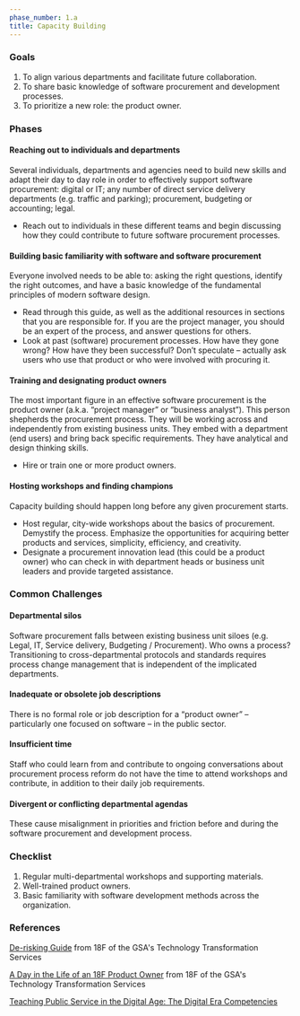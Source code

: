 ```yaml
---
phase_number: 1.a
title: Capacity Building
---
```


### Goals

1. To align various departments and facilitate future collaboration.
2. To share basic knowledge of software procurement and development processes.
3. To prioritize a new role: the product owner.

### Phases

#### Reaching out to individuals and departments

Several individuals, departments and agencies need to build new skills and adapt their day to day role in order to effectively support software procurement: digital or IT; any number of direct service delivery departments (e.g. traffic and parking); procurement, budgeting or accounting; legal.

- Reach out to individuals in these different teams and begin discussing how they could contribute to future software procurement processes.

#### Building basic familiarity with software and software procurement

Everyone involved needs to be able to: asking the right questions, identify the right outcomes, and have a basic knowledge of the fundamental principles of modern software design.

- Read through this guide, as well as the additional resources in sections that you are responsible for. If you are the project manager, you should be an expert of the process, and answer questions for others.
- Look at past (software) procurement processes. How have they gone wrong? How have they been successful? Don’t speculate – actually ask users who use that product or who were involved with procuring it.

#### Training and designating product owners

The most important figure in an effective software procurement is the product owner (a.k.a.
“project manager” or “business analyst”).
This person shepherds the procurement process.
They will be working across and independently from existing business units.
They embed with a department (end users) and bring back specific requirements.
They have analytical and design thinking skills.

- Hire or train one or more product owners.

#### Hosting workshops and finding champions

Capacity building should happen long before any given procurement starts.

- Host regular, city-wide workshops about the basics of procurement. Demystify the process. Emphasize the opportunities for acquiring better products and services, simplicity, efficiency, and creativity.
- Designate a procurement innovation lead (this could be a product owner) who can check in with department heads or business unit leaders and provide targeted assistance.

### Common Challenges

#### Departmental silos

Software procurement falls between existing business unit siloes (e.g. Legal, IT, Service delivery, Budgeting / Procurement).
Who owns a process?
Transitioning to cross-departmental protocols and standards requires process change management that is independent of the implicated departments.

#### Inadequate or obsolete job descriptions

There is no formal role or job description for a “product owner” – particularly one focused on software – in the public sector.

#### Insufficient time

Staff who could learn from and contribute to ongoing conversations about procurement process reform do not have the time to attend workshops and contribute, in addition to their daily job requirements.

#### Divergent or conflicting departmental agendas

These cause misalignment in priorities and friction before and during the software procurement and development process.

### Checklist

1. Regular multi-departmental workshops and supporting materials.
2. Well-trained product owners.
3. Basic familiarity with software development methods across the organization.

### References

[De-risking Guide](https://derisking-guide.18f.gov/state-field-guide/) from 18F of the GSA's Technology Transformation Services

[A Day in the Life of an 18F Product Owner](https://18f.gsa.gov/2017/09/18/a-day-in-the-life-of-an-18f-product-owner/) from 18F of the GSA's Technology Transformation Services

[Teaching Public Service in the Digital Age: The Digital Era Competencies](https://www.teachingpublicservice.digital/en/competencies)
